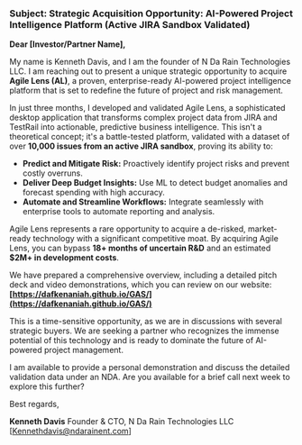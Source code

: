 ### Subject: Strategic Acquisition Opportunity: AI-Powered Project Intelligence Platform (Active JIRA Sandbox Validated)

**Dear [Investor/Partner Name],**

My name is Kenneth Davis, and I am the founder of N Da Rain Technologies LLC. I am reaching out to present a unique strategic opportunity to acquire **Agile Lens (AL)**, a proven, enterprise-ready AI-powered project intelligence platform that is set to redefine the future of project and risk management.

In just three months, I developed and validated Agile Lens, a sophisticated desktop application that transforms complex project data from JIRA and TestRail into actionable, predictive business intelligence. This isn't a theoretical concept; it's a battle-tested platform, validated with a dataset of over **10,000 issues from an active JIRA sandbox**, proving its ability to:

*   **Predict and Mitigate Risk:** Proactively identify project risks and prevent costly overruns.
*   **Deliver Deep Budget Insights:** Use ML to detect budget anomalies and forecast spending with high accuracy.
*   **Automate and Streamline Workflows:** Integrate seamlessly with enterprise tools to automate reporting and analysis.

Agile Lens represents a rare opportunity to acquire a de-risked, market-ready technology with a significant competitive moat. By acquiring Agile Lens, you can bypass **18+ months of uncertain R&D** and an estimated **$2M+ in development costs**.

We have prepared a comprehensive overview, including a detailed pitch deck and video demonstrations, which you can review on our website:
**[https://dafkenaniah.github.io/GAS/](https://dafkenaniah.github.io/GAS/)**

This is a time-sensitive opportunity, as we are in discussions with several strategic buyers. We are seeking a partner who recognizes the immense potential of this technology and is ready to dominate the future of AI-powered project management.

I am available to provide a personal demonstration and discuss the detailed validation data under an NDA. Are you available for a brief call next week to explore this further?

Best regards,

**Kenneth Davis**
Founder & CTO, N Da Rain Technologies LLC
[Kennethdavis@ndarainent.com]
